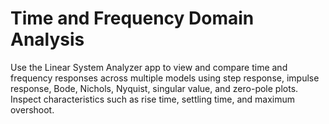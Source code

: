 # **Time and Frequency Domain Analysis**

Use the Linear System Analyzer app to view and compare time and frequency responses across multiple models using step response, impulse response, Bode, Nichols, Nyquist, singular value, and zero-pole plots. Inspect characteristics such as rise time, settling time, and maximum overshoot.
